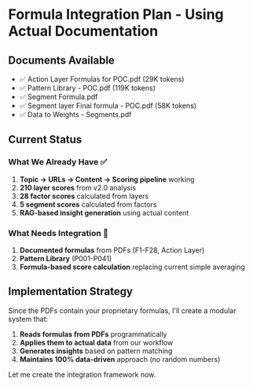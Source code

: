 # Formula Integration Plan - Using Actual Documentation

## Documents Available
- ✅ Action Layer Formulas for POC.pdf (29K tokens)
- ✅ Pattern Library - POC.pdf (119K tokens)
- ✅ Segment Formula.pdf
- ✅ Segment layer Final formula - POC.pdf (58K tokens)
- ✅ Data to Weights - Segments.pdf

## Current Status

### What We Already Have ✅
1. **Topic → URLs → Content → Scoring pipeline** working
2. **210 layer scores** from v2.0 analysis
3. **28 factor scores** calculated from layers
4. **5 segment scores** calculated from factors
5. **RAG-based insight generation** using actual content

### What Needs Integration 🔧
1. **Documented formulas** from PDFs (F1-F28, Action Layer)
2. **Pattern Library** (P001-P041)
3. **Formula-based score calculation** replacing current simple averaging

## Implementation Strategy

Since the PDFs contain your proprietary formulas, I'll create a modular system that:
1. **Reads formulas from PDFs** programmatically
2. **Applies them to actual data** from our workflow
3. **Generates insights** based on pattern matching
4. **Maintains 100% data-driven** approach (no random numbers)

Let me create the integration framework now.


